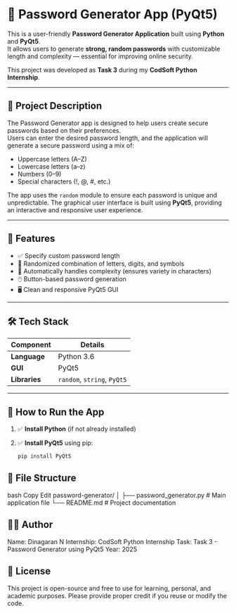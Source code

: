 # 🔐 Password Generator App (PyQt5)

This is a user-friendly **Password Generator Application** built using **Python** and **PyQt5**.  
It allows users to generate **strong, random passwords** with customizable length and complexity — essential for improving online security.

This project was developed as **Task 3** during my **CodSoft Python Internship**.

---

## 📌 Project Description

The Password Generator app is designed to help users create secure passwords based on their preferences.  
Users can enter the desired password length, and the application will generate a secure password using a mix of:

- Uppercase letters (A–Z)
- Lowercase letters (a–z)
- Numbers (0–9)
- Special characters (!, @, #, etc.)

The app uses the `random` module to ensure each password is unique and unpredictable. The graphical user interface is built using **PyQt5**, providing an interactive and responsive user experience.

---

## 🎯 Features

- ✅ Specify custom password length  
- 🔀 Randomized combination of letters, digits, and symbols  
- 🧠 Automatically handles complexity (ensures variety in characters)  
- 🖱️ Button-based password generation  
- 🖥️ Clean and responsive PyQt5 GUI  

---

## 🛠️ Tech Stack

| Component      | Details                     |
|----------------|-----------------------------|
| **Language**   | Python 3.6                  |
| **GUI**        | PyQt5                       |
| **Libraries**  | `random`, `string`, `PyQt5` |

---

## 🚀 How to Run the App

1. ✅ **Install Python** (if not already installed)  

2. ✅ **Install PyQt5** using pip:
   ```bash
   pip install PyQt5

## 📂 File Structure
bash
Copy
Edit
password-generator/
│
├── password_generator.py      # Main application file
└── README.md                  # Project documentation

## 👨‍💻 Author
Name: Dinagaran N
Internship: CodSoft Python Internship
Task: Task 3 - Password Generator using PyQt5
Year: 2025

## 📄 License
This project is open-source and free to use for learning, personal, and academic purposes.
Please provide proper credit if you reuse or modify the code.